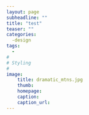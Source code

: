```yaml
---
layout: page
subheadline: ""
title: "test"
teaser: ""
categories:
  -design 
tags:
  - 
#
# Styling
#
image:
    title: dramatic_mtns.jpg
    thumb:
    homepage:
    caption:
    caption_url:
---
```





 [1]: #
 [2]: #
 [3]: #
 [4]: #
 [5]: #
 [6]: #
 [7]: #
 [8]: #
 [9]: #
 [10]: #
